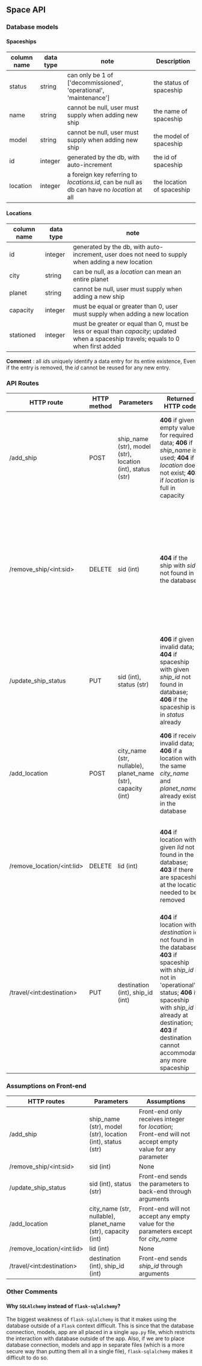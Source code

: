 ## Space API



### Database models

#### Spaceships

| column name | data type | note                                                         | Description               |
| ----------- | --------- | ------------------------------------------------------------ | ------------------------- |
| status      | string    | can only be 1 of ['decommissioned', 'operational', 'maintenance'] | the status of spaceship   |
| name        | string    | cannot be null, user must supply when adding new ship        | the name of spaceship     |
| model       | string    | cannot be null, user must supply when adding new ship        | the model of spaceship    |
| id          | integer   | generated by the db,  with auto-increment                    | the id of spaceship       |
| location    | integer   | a foreign key referring to *locations.id*, can be null as db can have no *location* at all | the location of spaceship |



#### Locations

| column name | data type | note                                                         |
| ----------- | --------- | ------------------------------------------------------------ |
| id          | integer   | generated by the db,  with auto-increment, user does not need to supply when adding a new location |
| city        | string    | can be null, as a *location* can mean an entire planet       |
| planet      | string    | cannot be null, user must supply when adding a new ship      |
| capacity    | integer   | must be equal or greater than 0, user must supply when adding a new location |
| stationed   | integer   | must be greater or equal than 0, must be less or equal than *capacity*; updated when a spaceship travels; equals to 0 when first added |

**Comment** : all *id*s  uniquely identify a data entry for its entire existence, Even if the entry is removed, the *id* cannot be reused for any new entry.



### API Routes

| HTTP route                   | HTTP method | Parameters                                                   | Returned HTTP code                                           | Description                                                  |
| ---------------------------- | ----------- | ------------------------------------------------------------ | ------------------------------------------------------------ | ------------------------------------------------------------ |
| /add_ship                    | POST        | ship_name (str), model (str), location (int), status (str)   | **406** if given empty value for required data; **406** if *ship_name* is used;  **404** if *location* does not exist; **403** if *location* is full in capacity | Given the data of a new spaceship, add a new row into the database and return a message indicating successful registration |
| /remove_ship/\<int:sid\>     | DELETE      | sid (int)                                                    | **404** if the ship with *sid* not found in the database     | Remove a row from the database, update the number of spaceship at the location the spaceship was previously and return a message indicating successful removal |
| /update_ship_status          | PUT         | sid (int), status (str)                                      | **406** if given invalid data; **404** if spaceship with given *ship_id* not found in database; **406** if the spaceship is in *status* already | Update the 'status' column of entry with the given *ship_id*, return a message indicating successful update |
| /add_location                | POST        | city_name (str, nullable), planet_name (str), capacity (int) | **406** if receive invalid data; **406** if a location with the same *city_name* and *planet_name* already exists in the database | Add a spaceship data entry with the given data to the database and return a message indicating successful registration |
| /remove_location/\<int:lid\> | DELETE      | lid (int)                                                    | **404** if location with given *lid* not found in the database; **403** if there are spaceship at the location needed to be removed | Delete a location data entry with given *location_id* from the database, return a message indicating successful removal |
| /travel/\<int:destination\>  | PUT         | destination (int), ship_id (int)                             | **404** if location with *destination* id not found in the database; **403** if spaceship with *ship_id* is not in 'operational' status; **406** if spaceship with *ship_id* is already at destination; **403** if destination cannot accommodate any more spaceship | Update the 'location' column of the spaceship entry with *ship_id*, update 'stationed' column of *destination* and *origin*, return a message indicating successful update |



### Assumptions on Front-end

| HTTP routes                  | Parameters                                                   | Assumptions                                                  |
| ---------------------------- | ------------------------------------------------------------ | ------------------------------------------------------------ |
| /add_ship                    | ship_name (str), model (str), location (int), status (str)   | Front-end only receives integer for *location*; Front-end will not accept empty value for any parameter |
| /remove_ship/\<int:sid>      | sid (int)                                                    | None                                                         |
| /update_ship_status          | sid (int), status (str)                                      | Front-end sends the parameters to back-end through arguments |
| /add_location                | city_name (str, nullable), planet_name (str), capacity (int) | Front-end will not accept any empty value for the parameters except for *city_name* |
| /remove_location/\<int:lid\> | lid (int)                                                    | None                                                         |
| /travel/\<int:destination\>  | destination (int), ship_id (int)                             | Front-end sends *ship_id* through arguments                  |



### Other Comments

#### Why `SQLAlchemy` instead of `flask-sqlalchemy`?

The biggest weakness of `flask-sqlalchemy` is that it makes using the database outside of a `Flask` context difficult. This is since that the database connection, models, app are all placed in a single `app.py` file, which restricts the interaction with database outside of the app. Also, if we are to place database connection, models and app in separate files (which is a more secure way than putting them all in a single file), `flask-sqlalchemy` makes it difficult to do so.